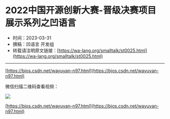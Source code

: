 # 2022中国开源创新大赛-晋级决赛项目展示系列之凹语言

- 时间：2023-03-31
- 撰稿：凹语言 开发组
- 转载请注明原文链接：[https://wa-lang.org/smalltalk/st0025.html](https://wa-lang.org/smalltalk/st0025.html)

---

[https://bjos.csdn.net/wayuyan-n97.html](https://bjos.csdn.net/wayuyan-n97.html)

微信扫描二维码查看视频：

![](/st0025-01.png)

[https://bjos.csdn.net/wayuyan-n97.html](https://bjos.csdn.net/wayuyan-n97.html)

